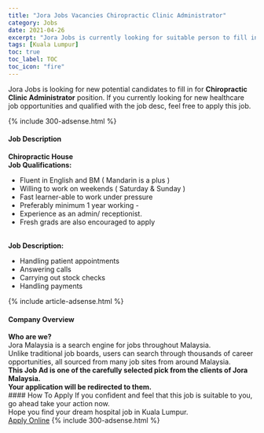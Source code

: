 ```yaml
---
title: "Jora Jobs Vacancies Chiropractic Clinic Administrator" 
category: Jobs 
date: 2021-04-26 
excerpt: "Jora Jobs is currently looking for suitable person to fill in the Chiropractic Clinic Administrator which positioned at Kuala Lumpur" 
tags: [Kuala Lumpur] 
toc: true 
toc_label: TOC 
toc_icon: "fire" 
--- 
```


<p>Jora Jobs is looking for new potential candidates to fill in for <b>Chiropractic Clinic Administrator</b> position. If you currently looking for new healthcare job opportunities and qualified with the job desc, feel free to apply this job.
</p>{% include 300-adsense.html %} 
<div><div><h4>Job Description</h4></div><div><div><span><div><div><strong>Chiropractic House</strong></div><div><div><strong>Job Qualifications:</strong></div><ul><li>Fluent in English and BM ( Mandarin is a plus )</li><li>Willing to work on weekends ( Saturday &amp; Sunday )</li><li>Fast learner-able to work under pressure</li><li>Preferably minimum 1 year working -</li><li>Experience as an admin/ receptionist.</li><li>Fresh grads are also encouraged to apply</li></ul><div><br><strong>Job Description:</strong></div><ul><li>Handling patient appointments</li><li>Answering calls</li><li>Carrying out stock checks</li><li>Handling payments</li></ul></div></div></span></div></div></div> 
{% include article-adsense.html %} 
<div><div><h4>Company Overview</h4></div><div><div><span><div><div>
<strong>Who are we?</strong></div>
<div>
	Jora Malaysia is a search engine for jobs throughout Malaysia.<br>
	Unlike traditional job boards, users can search through thousands of career opportunities, all sourced from many job sites from around Malaysia.&#160;</div>
<div>
<div>
<strong>This Job Ad is one of the carefully selected pick from the clients of Jora Malaysia.</strong></div>
<div>
<strong>Your application will be redirected to them.</strong></div>
</div></div></span></div></div></div> 
#### How To Apply 
If you confident and feel that this job is suitable to you, go ahead take your action now. <br/> 
Hope you find your dream hospital job in Kuala Lumpur. <br/> 
<a href="https://www.jobstreet.com.my/en/job/chiropractic-clinic-administrator-4549219?jobId=jobstreet-my-job-4549219" class="btn btn--warning" target="_blank" rel="nofollow noopenner">Apply Online</a> 
{% include 300-adsense.html %} 